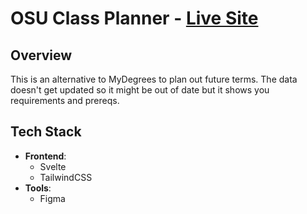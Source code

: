 # OSU Class Planner - **[Live Site](https://osu-class-planner.vercel.app/)**

## Overview
This is an alternative to MyDegrees to plan out future terms.
The data doesn't get updated so it might be out of date but it shows you requirements and prereqs.

## Tech Stack
- **Frontend**:  
  - Svelte
  - TailwindCSS
- **Tools**:
  - Figma
